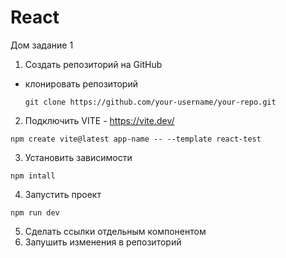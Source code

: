 # React

Дом задание 1
1) Создать репозиторий на GitHub
- клонировать репозиторий
  ```
  git clone https://github.com/your-username/your-repo.git
2) Подключить VITE - https://vite.dev/
  ```
  npm create vite@latest app-name -- --template react-test
  ```
3) Установить зависимости 
  ```
  npm intall
  ```
4) Запустить проект  
  ```
  npm run dev
  ```
5) Сделать ссылки отдельным компонентом
6) Запушить изменения в репозиторий
